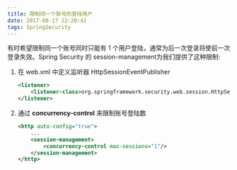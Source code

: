 ```yaml
---
title: 限制同一个账号的登陆用户
date: 2017-08-17 22:20:41
tags: SpringSecurity
---
```


有时希望限制同一个账号同时只能有 1 个用户登陆，通常为后一次登录将使前一次登录失效。Spring Security 的 session-management为我们提供了这种限制:

1. 在 web.xml 中定义监听器 HttpSessionEventPublisher

   ```xml
   <listener>
       <listener-class>org.springframework.security.web.session.HttpSessionEventPublisher</listener-class>
   </listener>
   ```

2. 通过 **concurrency-control** 来限制账号登陆数

   ```xml
   <http auto-config="true">
       ...
       <session-management>
           <concurrency-control max-sessions="1"/>
       </session-management>
   </http>
   ```

   ​